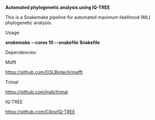 **Automated phylogenetic analysis using IQ-TREE**

This is a Snakemake pipeline for automated maximum likelihood (ML) phylogenetic analysis. 

Usage:

**snakemake --cores 10 --snakefile Snakefile**

Dependencies:

Mafft

https://github.com/GSLBiotech/mafft

Trimal

https://github.com/inab/trimal

IQ-TREE

https://github.com/Cibiv/IQ-TREE

